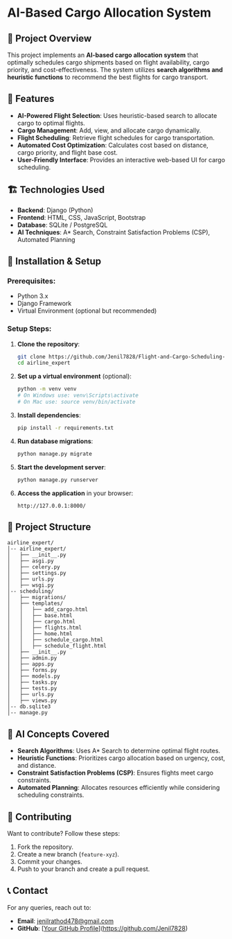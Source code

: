 # AI-Based Cargo Allocation System

## 📌 Project Overview
This project implements an **AI-based cargo allocation system** that optimally schedules cargo shipments based on flight availability, cargo priority, and cost-effectiveness. The system utilizes **search algorithms and heuristic functions** to recommend the best flights for cargo transport.

## 🚀 Features
- **AI-Powered Flight Selection**: Uses heuristic-based search to allocate cargo to optimal flights.
- **Cargo Management**: Add, view, and allocate cargo dynamically.
- **Flight Scheduling**: Retrieve flight schedules for cargo transportation.
- **Automated Cost Optimization**: Calculates cost based on distance, cargo priority, and flight base cost.
- **User-Friendly Interface**: Provides an interactive web-based UI for cargo scheduling.

## 🏗️ Technologies Used
- **Backend**: Django (Python)
- **Frontend**: HTML, CSS, JavaScript, Bootstrap
- **Database**: SQLite / PostgreSQL
- **AI Techniques**: A* Search, Constraint Satisfaction Problems (CSP), Automated Planning

## 🔧 Installation & Setup
### Prerequisites:
- Python 3.x
- Django Framework
- Virtual Environment (optional but recommended)

### Setup Steps:
1. **Clone the repository**:
   ```sh
   git clone https://github.com/Jenil7828/Flight-and-Cargo-Scheduling-using-Basic-A.I.-concepts.git
   cd airline_expert
   ```
2. **Set up a virtual environment** (optional):
   ```sh
   python -m venv venv
   # On Windows use: venv\Scripts\activate
   # On Mac use: source venv/bin/activate 
   ```
3. **Install dependencies**:
   ```sh
   pip install -r requirements.txt
   ```
4. **Run database migrations**:
   ```sh
   python manage.py migrate
   ```
5. **Start the development server**:
   ```sh
   python manage.py runserver
   ```
6. **Access the application** in your browser:
   ```
   http://127.0.0.1:8000/
   ```

## 📂 Project Structure
```
airline_expert/
│-- airline_expert/
│   ├── __init__.py
│   ├── asgi.py
│   ├── celery.py
│   ├── settings.py
│   ├── urls.py
│   ├── wsgi.py
│-- scheduling/
│   ├── migrations/
│   ├── templates/
│   │   ├── add_cargo.html
│   │   ├── base.html
│   │   ├── cargo.html
│   │   ├── flights.html
│   │   ├── home.html
│   │   ├── schedule_cargo.html
│   │   ├── schedule_flight.html
│   ├── __init__.py
│   ├── admin.py
│   ├── apps.py
│   ├── forms.py
│   ├── models.py
│   ├── tasks.py
│   ├── tests.py
│   ├── urls.py
│   ├── views.py
│-- db.sqlite3
│-- manage.py
```

## 🔬 AI Concepts Covered
- **Search Algorithms**: Uses A* Search to determine optimal flight routes.
- **Heuristic Functions**: Prioritizes cargo allocation based on urgency, cost, and distance.
- **Constraint Satisfaction Problems (CSP)**: Ensures flights meet cargo constraints.
- **Automated Planning**: Allocates resources efficiently while considering scheduling constraints.

## 🤝 Contributing
Want to contribute? Follow these steps:
1. Fork the repository.
2. Create a new branch (`feature-xyz`).
3. Commit your changes.
4. Push to your branch and create a pull request.

## 📞 Contact
For any queries, reach out to:
- **Email**: jenilrathod478@gmail.com
- **GitHub**: [[Your GitHub Profile](https://github.com/your-profile)](https://github.com/Jenil7828)


